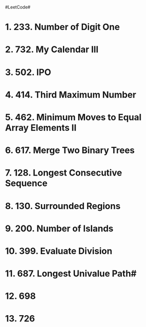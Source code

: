 #LeetCode#

# 1. 233. Number of Digit One #

# 2. 732. My Calendar III #

# 3. 502. IPO #

# 4. 414. Third Maximum Number #

# 5. 462. Minimum Moves to Equal Array Elements II #

# 6. 617. Merge Two Binary Trees #

# 7. 128. Longest Consecutive Sequence #

# 8. 130. Surrounded Regions #

# 9. 200. Number of Islands #

# 10. 399. Evaluate Division #

# 11. 687. Longest Univalue Path#

# 12. 698 #

# 13. 726 #

